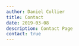 ```yaml
---
author: Daniel Collier
title: Contact
date: 2019-03-08
description: Contact Page
contact: true
---
```

